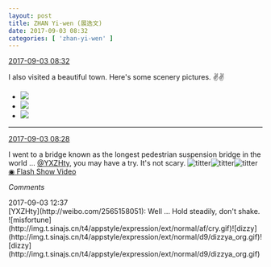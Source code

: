 ```yaml
---
layout: post
title: ZHAN Yi-wen (展逸文)
date: 2017-09-03 08:32
categories: [ 'zhan-yi-wen' ]
---
```


<div class="weibo-info">
  <a href="http://weibo.com/6108090526/Fk3NaB9dj">2017-09-03 08:32</a>
</div>

I also visited a beautiful town. Here's some scenery pictures. :v::v:

<!-- more -->

<ul class="weibo-pic-list-1">
  <li class="weibo-pic">
    <a href="http://wx3.sinaimg.cn/mw690/006FmVn8gy1fj62nf1131j30qo0zkk2u.jpg"><img src="//wx3.sinaimg.cn/thumb150/006FmVn8gy1fj62nf1131j30qo0zkk2u.jpg" /></a>
  </li>
  <li class="weibo-pic">
    <a href="http://wx2.sinaimg.cn/mw690/006FmVn8gy1fj62nh8elpj30zk0qon3b.jpg"><img src="//wx2.sinaimg.cn/thumb150/006FmVn8gy1fj62nh8elpj30zk0qon3b.jpg" /></a>
  </li>
  <li class="weibo-pic">
    <a href="http://wx4.sinaimg.cn/mw690/006FmVn8gy1fj62nocnkkj30zk0qotk3.jpg"><img src="//wx4.sinaimg.cn/thumb150/006FmVn8gy1fj62nocnkkj30zk0qotk3.jpg" /></a>
  </li>
</ul>

---

<div class="weibo-info">
  <a href="http://weibo.com/6108090526/Fk3LseY50">2017-09-03 08:28</a>
</div>

I went to a bridge known as the longest pedestrian suspension bridge in the world … [@YXZHty](http://weibo.com/2565158051), you may have a try. It's not scary. ![titter](http://img.t.sinajs.cn/t4/appstyle/expression/ext/normal/19/heia_org.gif)![titter](http://img.t.sinajs.cn/t4/appstyle/expression/ext/normal/19/heia_org.gif)![titter](http://img.t.sinajs.cn/t4/appstyle/expression/ext/normal/19/heia_org.gif) [◉ Flash Show Video](http://www.miaopai.com/show/OBX4UleCTM8ZyWyk25sEMk1QeLrdbOiu.htm)

*Comments*

<div class="weibo-info">2017-09-03 12:37</div>
[YXZHty](http://weibo.com/2565158051): Well … Hold steadily, don't shake. ![misfortune](http://img.t.sinajs.cn/t4/appstyle/expression/ext/normal/af/cry.gif)![dizzy](http://img.t.sinajs.cn/t4/appstyle/expression/ext/normal/d9/dizzya_org.gif)![dizzy](http://img.t.sinajs.cn/t4/appstyle/expression/ext/normal/d9/dizzya_org.gif)
